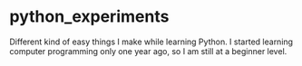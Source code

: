 python_experiments
==================

Different kind of easy things I make while learning Python.
I started learning computer programming only one year ago, so I am still at a beginner level.
